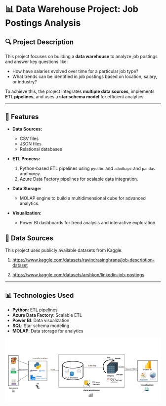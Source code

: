 # 📊 Data Warehouse Project: Job Postings Analysis  

## 🔍 Project Description  

This project focuses on building a **data warehouse** to analyze job postings and answer key questions like:  
- How have salaries evolved over time for a particular job type?  
- What trends can be identified in job postings based on location, salary, or industry?  

To achieve this, the project integrates **multiple data sources**, implements **ETL pipelines**, and uses a **star schema model** for efficient analytics.  

---

## 🚀 Features  

- **Data Sources:**  
  - CSV files  
  - JSON files  
  - Relational databases  

- **ETL Process:**  
  1. Python-based ETL pipelines using `pyodbc` and `adodbapi` and `pandas` and `numpy`.  
  2. Azure Data Factory pipelines for scalable data integration.  

- **Data Storage:**  
  - MOLAP engine to build a multidimensional cube for advanced analytics.  

- **Visualization:**  
  - Power BI dashboards for trend analysis and interactive exploration.  



## 🔗 Data Sources  

This project uses publicly available datasets from Kaggle:  

1. https://www.kaggle.com/datasets/ravindrasinghrana/job-description-dataset

2. https://www.kaggle.com/datasets/arshkon/linkedin-job-postings

---




## 📊 Technologies Used  

- **Python**: ETL pipelines  
- **Azure Data Factory**: Scalable ETL  
- **Power BI**: Data visualization  
- **SQL**: Star schema modeling  
- **MOLAP**: Data storage for analytics

![Aperçu](https://github.com/yessineabdelmaksoud/job_posting/blob/main/cap/Screenshot%202025-04-21%20222736.png?raw=true)

